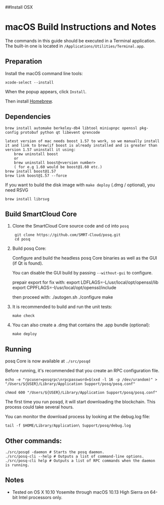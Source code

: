 ##Install OSX

macOS Build Instructions and Notes
====================================
The commands in this guide should be executed in a Terminal application.
The built-in one is located in `/Applications/Utilities/Terminal.app`.

Preparation
-----------
Install the macOS command line tools:

`xcode-select --install`

When the popup appears, click `Install`.

Then install [Homebrew](https://brew.sh).

Dependencies
----------------------

    brew install automake berkeley-db4 libtool miniupnpc openssl pkg-config protobuf python qt libevent qrencode
	
	latest version of mac needs boost 1.57 to work, so we manually install it and link to brew(if boost is already installed and is greater than version 1.57 uninstall it using: 
		brew uninstall boost
		or
		brew uninstall boost@<version number>
		( for e.g 1.60 would be boost@1.60 etc.)
	brew install boost@1.57
	brew link boost@1.57 --force
	
If you want to build the disk image with `make deploy` (.dmg / optional), you need RSVG

    brew install librsvg

Build SmartCloud Core
------------------------

1. Clone the SmartCloud Core source code and cd into `posq`

        git clone https://github.com/SMRT-Cloud/posq.git
        cd posq

2.  Build posq Core:

    Configure and build the headless posq Core binaries as well as the GUI (if Qt is found).

    You can disable the GUI build by passing `--without-gui` to configure.

	prepair export for fix with:
		export LDFLAGS=-L/usr/local/opt/openssl/lib
		export CPPFLAGS=-I/usr/local/opt/openssl/include
	
	then proceed with:
        ./autogen.sh
        ./configure
        make

3.  It is recommended to build and run the unit tests:

        make check

4.  You can also create a .dmg that contains the .app bundle (optional):

        make deploy

Running
-------

posq Core is now available at `./src/posqd`

Before running, it's recommended that you create an RPC configuration file.

    echo -e "rpcuser=posqrpc\nrpcpassword=$(xxd -l 16 -p /dev/urandom)" > "/Users/${USER}/Library/Application Support/posq/posq.conf"

    chmod 600 "/Users/${USER}/Library/Application Support/posq/posq.conf"

The first time you run posqd, it will start downloading the blockchain. This process could take several hours.

You can monitor the download process by looking at the debug.log file:

    tail -f $HOME/Library/Application\ Support/posq/debug.log

Other commands:
-------

    ./src/posqd -daemon # Starts the posq daemon.
    ./src/posq-cli --help # Outputs a list of command-line options.
    ./src/posq-cli help # Outputs a list of RPC commands when the daemon is running.

Notes
-----

* Tested on OS X 10.10 Yosemite through macOS 10.13 High Sierra on 64-bit Intel processors only.

